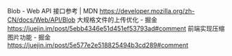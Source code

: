 Blob - Web API 接口参考 | MDN
https://developer.mozilla.org/zh-CN/docs/Web/API/Blob
大规格文件的上传优化 - 掘金
https://juejin.im/post/5ebb4346e51d451ef53793ad#comment
前端实现压缩图片功能 - 掘金
https://juejin.im/post/5e577e2e518825494b3cd289#comment